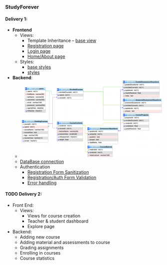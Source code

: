 ### StudyForever
#### Delivery 1:
- **Frontend**
  - Views:
    - Template Inheritance – [base view](base.php) 
    - [Registration page](register.php)
    - [Login page](login.php)
    - [Home/About page](index.php)
  - Styles:
    - [base styles](assets/style/base.css)
    - [styles](assets/style/style.css)
- **Backend**:
  - ![Relational DataBase Scheme (Scratch)](misc/imgs/rdb_scheme.png)
  - [DataBase connection](includes/config.php)
  - Authentication
    - [Registration Form Sanitization](includes/classes/FormSanitizer.php)
    - [Registration/Auth Form Validation](includes/classes/UserAccounts.php)
    - [Error handling](includes/classes/Constants.php)

#### TODO Delivery 2:
- Front End:
  - Views:
    - Views for course creation
    - Teacher & student dashboard
    - Explore page
- Backend:
  - Adding new course
  - Adding material and assessments to course
  - Grading assignments
  - Enrolling in courses
  - Course statistics
